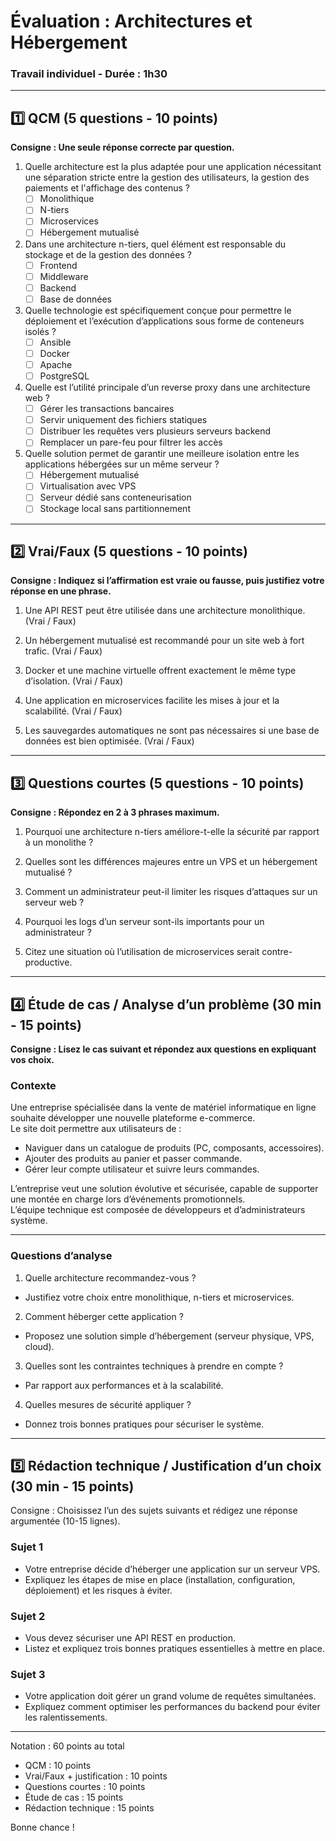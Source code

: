 # Évaluation : Architectures et Hébergement

### Travail individuel - Durée : 1h30

---

## 1️⃣ QCM (5 questions - 10 points)

**Consigne : Une seule réponse correcte par question.**

1. Quelle architecture est la plus adaptée pour une application nécessitant une séparation stricte entre la gestion des
   utilisateurs, la gestion des paiements et l'affichage des contenus ?
    - [ ] Monolithique
    - [ ] N-tiers
    - [ ] Microservices
    - [ ] Hébergement mutualisé

2. Dans une architecture n-tiers, quel élément est responsable du stockage et de la gestion des données ?
    - [ ] Frontend
    - [ ] Middleware
    - [ ] Backend
    - [ ] Base de données

3. Quelle technologie est spécifiquement conçue pour permettre le déploiement et l’exécution d’applications sous forme
   de conteneurs isolés ?
    - [ ] Ansible
    - [ ] Docker
    - [ ] Apache
    - [ ] PostgreSQL

4. Quelle est l’utilité principale d’un reverse proxy dans une architecture web ?
    - [ ] Gérer les transactions bancaires
    - [ ] Servir uniquement des fichiers statiques
    - [ ] Distribuer les requêtes vers plusieurs serveurs backend
    - [ ] Remplacer un pare-feu pour filtrer les accès

5. Quelle solution permet de garantir une meilleure isolation entre les applications hébergées sur un même serveur ?
    - [ ] Hébergement mutualisé
    - [ ] Virtualisation avec VPS
    - [ ] Serveur dédié sans conteneurisation
    - [ ] Stockage local sans partitionnement

---

## 2️⃣ Vrai/Faux (5 questions - 10 points)

**Consigne : Indiquez si l’affirmation est vraie ou fausse, puis justifiez votre réponse en une phrase.**

1. Une API REST peut être utilisée dans une architecture monolithique. (Vrai / Faux)

2. Un hébergement mutualisé est recommandé pour un site web à fort trafic. (Vrai / Faux)

3. Docker et une machine virtuelle offrent exactement le même type d’isolation. (Vrai / Faux)

4. Une application en microservices facilite les mises à jour et la scalabilité. (Vrai / Faux)

5. Les sauvegardes automatiques ne sont pas nécessaires si une base de données est bien optimisée. (Vrai / Faux)

---

## 3️⃣ Questions courtes (5 questions - 10 points)

**Consigne : Répondez en 2 à 3 phrases maximum.**

1. Pourquoi une architecture n-tiers améliore-t-elle la sécurité par rapport à un monolithe ?

2. Quelles sont les différences majeures entre un VPS et un hébergement mutualisé ?

3. Comment un administrateur peut-il limiter les risques d’attaques sur un serveur web ?

4. Pourquoi les logs d’un serveur sont-ils importants pour un administrateur ?

5. Citez une situation où l’utilisation de microservices serait contre-productive.

---

## 4️⃣ Étude de cas / Analyse d’un problème (30 min - 15 points)

**Consigne : Lisez le cas suivant et répondez aux questions en expliquant vos choix.**

### Contexte

Une entreprise spécialisée dans la vente de matériel informatique en ligne souhaite développer une nouvelle plateforme
e-commerce.  
Le site doit permettre aux utilisateurs de :

- Naviguer dans un catalogue de produits (PC, composants, accessoires).
- Ajouter des produits au panier et passer commande.
- Gérer leur compte utilisateur et suivre leurs commandes.

L’entreprise veut une solution évolutive et sécurisée, capable de supporter une montée en charge lors d’événements
promotionnels.  
L’équipe technique est composée de développeurs et d’administrateurs système.

---

### Questions d’analyse

1. Quelle architecture recommandez-vous ?

- Justifiez votre choix entre monolithique, n-tiers et microservices.

2. Comment héberger cette application ?

- Proposez une solution simple d’hébergement (serveur physique, VPS, cloud).

3. Quelles sont les contraintes techniques à prendre en compte ?

- Par rapport aux performances et à la scalabilité.

4. Quelles mesures de sécurité appliquer ?

- Donnez trois bonnes pratiques pour sécuriser le système.

---

## 5️⃣ Rédaction technique / Justification d’un choix (30 min - 15 points)

Consigne : Choisissez l’un des sujets suivants et rédigez une réponse argumentée (10-15 lignes).

### Sujet 1

- Votre entreprise décide d’héberger une application sur un serveur VPS.
- Expliquez les étapes de mise en place (installation, configuration, déploiement) et les risques à éviter.

### Sujet 2

- Vous devez sécuriser une API REST en production.
- Listez et expliquez trois bonnes pratiques essentielles à mettre en place.

### Sujet 3

- Votre application doit gérer un grand volume de requêtes simultanées.
- Expliquez comment optimiser les performances du backend pour éviter les ralentissements.

---

Notation : 60 points au total

- QCM : 10 points
- Vrai/Faux + justification : 10 points
- Questions courtes : 10 points
- Étude de cas : 15 points
- Rédaction technique : 15 points

Bonne chance !
